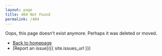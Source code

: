 ```yaml
---
layout: page
title: 404 Not Found
permalink: /404
---
```


Oops, this page doesn't exist anymore. Perhaps it was deleted or moved.

* [Back to homepage](/)
* [Report an issue]({{ site.issues_url }})
